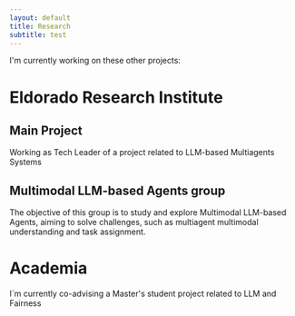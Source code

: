 ```yaml
---
layout: default
title: Research
subtitle: test
---
```


I'm currently working on these other projects:

# Eldorado Research Institute

## Main Project

Working as Tech Leader of a project related to LLM-based Multiagents Systems


## Multimodal LLM-based Agents group

The objective of this group is to study and explore Multimodal LLM-based Agents, aiming to solve challenges, such as multiagent multimodal understanding and task assignment.

# Academia

I`m currently co-advising a Master's student project related to LLM and Fairness
